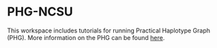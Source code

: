 # PHG-NCSU
This workspace includes tutorials for running Practical Haplotype Graph (PHG). 
More information on the PHG can be found [here](https://academic.oup.com/bioinformatics/article/38/15/3698/6617344).
